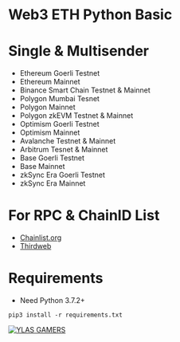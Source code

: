 # Web3 ETH Python Basic
# Single & Multisender
- Ethereum Goerli Testnet
- Ethereum Mainnet
- Binance Smart Chain Testnet & Mainnet
- Polygon Mumbai Tesnet
- Polygon Mainnet
- Polygon zkEVM Testnet & Mainnet
- Optimism Goerli Testnet
- Optimism Mainnet
- Avalanche Testnet & Mainnet
- Arbitrum Tesnet & Mainnet
- Base Goerli Testnet
- Base Mainnet
- zkSync Era Goerli Testnet
- zkSync Era Mainnet

# For RPC & ChainID List
- [Chainlist.org](https://chainlist.org/)
- [Thirdweb](https://thirdweb.com/chainlist)

# Requirements
- Need Python 3.7.2+
```
pip3 install -r requirements.txt
```

[![YLAS GAMERS](https://i.ibb.co/DK85Cyx/Screenshot-1.png)](https://github.com/ylasgamers/web3.eth.py)
